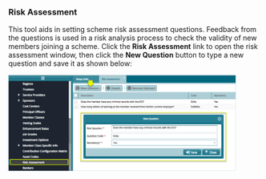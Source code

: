 ### Risk Assessment

This tool aids in setting scheme risk assessment questions. Feedback from
the questions is used in a risk analysis process to check the validity of new members
joining a scheme. Click the **Risk Assessment** link to open the risk assessment
window, then click the **New Question** button to type a new question and save
it as shown below:

<img  alt="Risk Assessment" width="90%" height="auto"  class="center"  src="../media2/schemeM9.png"> 

